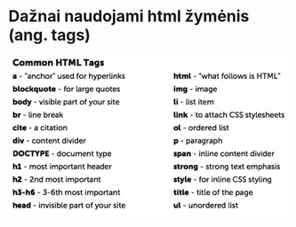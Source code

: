 # Dažnai naudojami html žymėnis (ang. tags)

![Dažnai naudojami html žymėnis](image/common_html_tags.png)
